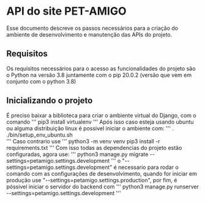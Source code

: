 # API do site PET-AMIGO
Esse documento descreve os passos necessários para a criação do ambiente de desenvolvimento e manutenção das APIs do projeto.

## Requisitos
Os requisitos necessários para o acesso as funcionalidades do projeto são o Python na versão 3.8 juntamente com o pip 20.0.2 (versão que vem em conjunto com o python 3.8)

## Inicializando o projeto
É preciso baixar a biblioteca para criar o ambiente virtual do Django, com o comando 
'''
pip3 install virtualenv
'''
Após isso caso esteja usando ubuntu ou alguma distribuição linux é possivel iniciar o ambiente com:
'''
. ./bin/setup_env_ubuntu.sh  
'''
Caso contrario use 
'''
python3 -m venv venv
pip3 install -r requirements.txt
'''
Com isso todas as dependencias do projeto estão configuradas, agora use:
'''
python3 manage.py migrate --settings=petamigo.settings.development
'''
o "--settings=petamigo.settings.development" é necessario para rodar o comando com as configurações de desenvolvimento, quando for iniciar em produção use "--settings=petamigo.settings.production", por fim, é póssivel iniciar o servidor do backend com 
'''
python3 manage.py runserver --settings=petamigo.settings.development
'''
